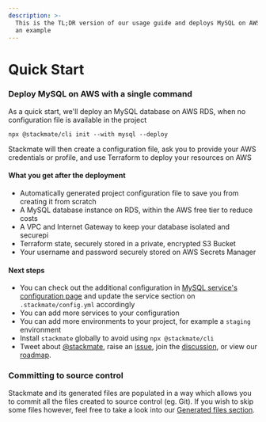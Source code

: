 ```yaml
---
description: >-
  This is the TL;DR version of our usage guide and deploys MySQL on AWS RDS as
  an example
---
```


# Quick Start

### Deploy MySQL on AWS with a single command

As a quick start, we'll deploy an MySQL database on AWS RDS, when no configuration file is available in the project

```
npx @stackmate/cli init --with mysql --deploy
```

Stackmate will then create a configuration file, ask you to provide your AWS credentials or profile, and use Terraform to deploy your resources on AWS

#### What you get after the deployment

* Automatically generated project configuration file to save you from creating it from scratch
* A MySQL database instance on RDS, within the AWS free tier to reduce costs
* A VPC and Internet Gateway to keep your database isolated and securepi
* Terraform state, securely stored in a private, encrypted S3 Bucket
* Your username and password securely stored on AWS Secrets Manager

#### Next steps

* You can check out the additional configuration in [MySQL service's configuration page](https://docs.stackmate.io/services/mysql) and update the service section on `.stackmate/config.yml` accordingly
* You can add more services to your configuration
* You can add more environments to your project, for example a `staging` environment
* Install `stackmate` globally to avoid using `npx @stackmate/cli`
* Tweet about [@stackmate](https://twitter.com/stackmate), raise an [issue](https://github.com/stackmate-io/stackmate/issues), join the [discussion](https://github.com/stackmate-io/stackmate/discussions), or view our [roadmap](https://github.com/stackmate-io/stackmate/projects).

### Committing to source control

Stackmate and its generated files are populated in a way which allows you to commit all the files created to source control (eg. Git). If you wish to skip some files however, feel free to take a look into our [Generated files section](https://docs.stackmate.io/general/generated-files).
